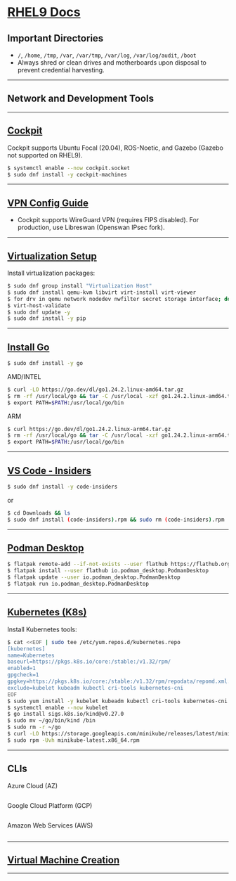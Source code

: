 # [RHEL9 Docs](https://docs.oracle.com/en/operating-systems/oracle-linux/9/)

## Important Directories
- `/`, `/home`, `/tmp`, `/var`, `/var/tmp`, `/var/log`, `/var/log/audit`, `/boot`
- Always shred or clean drives and motherboards upon disposal to prevent credential harvesting.

---

## Network and Development Tools

---

## [Cockpit](https://docs.redhat.com/en/documentation/red_hat_enterprise_linux/9/html-single/managing_systems_using_the_rhel_9_web_console/index)
Cockpit supports Ubuntu Focal (20.04), ROS-Noetic, and Gazebo (Gazebo not supported on RHEL9).
```bash
$ systemctl enable --now cockpit.socket
$ sudo dnf install -y cockpit-machines
```

---

## [VPN Config Guide](https://docs.redhat.com/en/documentation/red_hat_enterprise_linux/9/html/configuring_and_managing_networking/configuring-a-vpn-connection_configuring-and-managing-networking)
- Cockpit supports WireGuard VPN (requires FIPS disabled). For production, use Libreswan (Openswan IPsec fork). 

---

## [Virtualization Setup](https://docs.oracle.com/en/operating-systems/oracle-linux/kvm-user/kvm-InstallingVirtualizationPackages.html)
Install virtualization packages:
```bash
$ sudo dnf group install "Virtualization Host"
$ sudo dnf install qemu-kvm libvirt virt-install virt-viewer
$ for drv in qemu network nodedev nwfilter secret storage interface; do systemctl start virt${drv}d{,-ro,-admin}.socket; done
$ virt-host-validate
$ sudo dnf update -y
$ sudo dnf install -y pip
```

---

## [Install Go](https://go.dev/doc/install) 
```bash
$ sudo dnf install -y go
```
AMD/INTEL
```bash
$ curl -LO https://go.dev/dl/go1.24.2.linux-amd64.tar.gz
$ rm -rf /usr/local/go && tar -C /usr/local -xzf go1.24.2.linux-amd64.tar.gz
$ export PATH=$PATH:/usr/local/go/bin
```
ARM
```bash
$ curl https://go.dev/dl/go1.24.2.linux-arm64.tar.gz
$ rm -rf /usr/local/go && tar -C /usr/local -xzf go1.24.2.linux-arm64.tar.gz
$ export PATH=$PATH:/usr/local/go/bin
```

---

## [VS Code - Insiders](https://code.visualstudio.com/insiders/)
```bash
$ sudo dnf install -y code-insiders
```
or
```bash
$ cd Downloads && ls
$ sudo dnf install (code-insiders).rpm && sudo rm (code-insiders).rpm
```

---

## [Podman Desktop](https://podman-desktop.io/docs/installation)
```bash
$ flatpak remote-add --if-not-exists --user flathub https://flathub.org/repo/flathub.flatpakrepo
$ flatpak install --user flathub io.podman_desktop.PodmanDesktop
$ flatpak update --user io.podman_desktop.PodmanDesktop
$ flatpak run io.podman_desktop.PodmanDesktop
```

---

## [Kubernetes (K8s)](https://kubernetes.io/docs/tasks/tools/)
Install Kubernetes tools:
```bash
$ cat <<EOF | sudo tee /etc/yum.repos.d/kubernetes.repo
[kubernetes]
name=Kubernetes
baseurl=https://pkgs.k8s.io/core:/stable:/v1.32/rpm/
enabled=1
gpgcheck=1
gpgkey=https://pkgs.k8s.io/core:/stable:/v1.32/rpm/repodata/repomd.xml.key
exclude=kubelet kubeadm kubectl cri-tools kubernetes-cni
EOF
$ sudo yum install -y kubelet kubeadm kubectl cri-tools kubernetes-cni --disableexcludes=kubernetes
$ systemctl enable --now kubelet
$ go install sigs.k8s.io/kind@v0.27.0
$ sudo mv ~/go/bin/kind /bin
$ sudo rm -r ~/go
$ curl -LO https://storage.googleapis.com/minikube/releases/latest/minikube-latest.x86_64.rpm
$ sudo rpm -Uvh minikube-latest.x86_64.rpm
```

---

## CLIs
Azure Cloud (AZ)
```bash
```
Google Cloud Platform (GCP)
```bash
```
Amazon Web Services (AWS)
```bash
```

---

## [Virtual Machine Creation](https://docs.oracle.com/en/operating-systems/oracle-linux/cockpit/cockpit-kvm.html)

---
